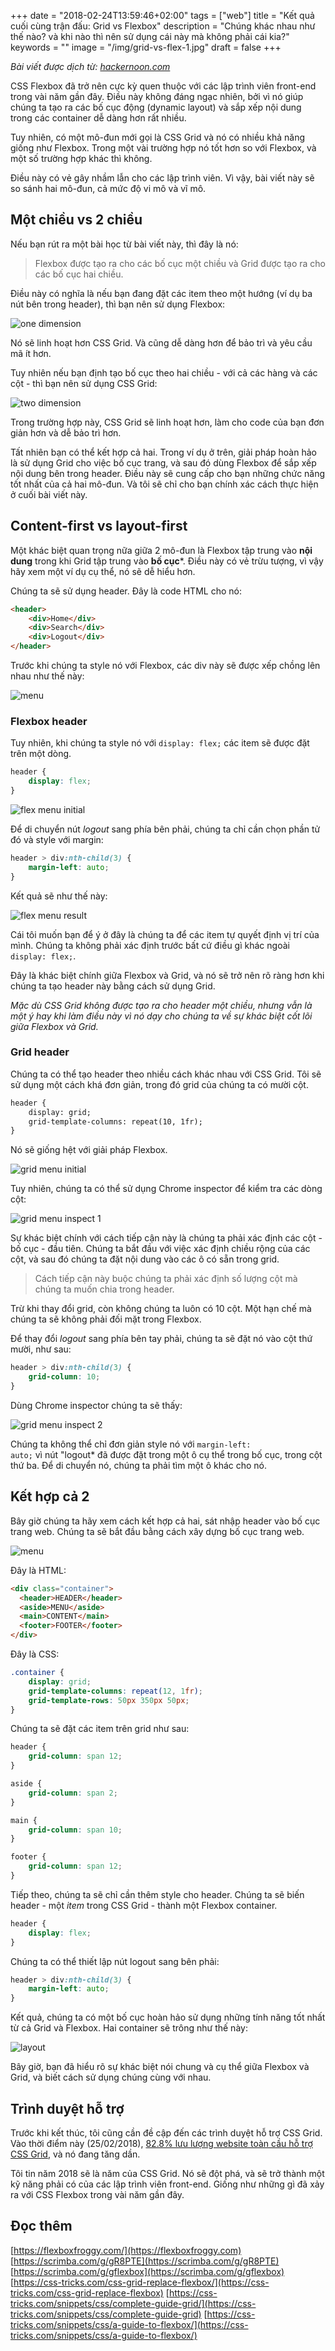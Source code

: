 +++
date = "2018-02-24T13:59:46+02:00"
tags = ["web"]
title = "Kết quả cuối cùng trận đấu: Grid vs Flexbox"
description = "Chúng khác nhau như thế nào? và khi nào thì nên sử dụng cái này mà không phải cái kia?"
keywords = ""
image = "/img/grid-vs-flex-1.jpg"
draft = false
+++

*Bài viết được dịch từ: [hackernoon.com](https://hackernoon.com/the-ultimate-css-battle-grid-vs-flexbox-d40da0449faf)*

CSS Flexbox đã trở nên cực kỳ quen thuộc với các lập trình viên front-end trong vài năm gần đây. Điều này không đáng ngạc nhiên, bởi vì nó giúp chúng ta tạo ra các bố cục động (dynamic layout) và sắp xếp nội dung trong các container dễ dàng hơn rất nhiều. 

Tuy nhiên, có một mô-đun mới gọi là CSS Grid và nó có nhiều khả năng giống như Flexbox. Trong một vài trường hợp nó tốt hơn so với Flexbox, và một số trường hợp khác thì không. 

Điều này có vẻ gây nhầm lẫn cho các lập trình viên. Vì vậy, bài viết này sẽ so sánh hai mô-đun, cả mức độ vi mô và vĩ mô.

## Một chiều vs 2 chiều

Nếu bạn rút ra một bài học từ bài viết này, thì đây là nó:

>Flexbox được tạo ra cho các bố cục một chiều và Grid được tạo ra cho các bố cục hai chiều.

Điều này có nghĩa là nếu bạn đang đặt các item theo một hướng (ví dụ ba nút bên trong header), thì bạn nên sử dụng Flexbox:

![one dimension](/img/grid-vs-flex-3.png)

Nó sẽ linh hoạt hơn CSS Grid. Và cũng dễ dàng hơn để bảo trì và yêu cầu mã ít hơn. 

Tuy nhiên nếu bạn định tạo bố cục theo hai chiều - với cả các hàng và các cột - thì bạn nên sử dụng CSS Grid:

![two dimension](/img/grid-vs-flex-4.png)

Trong trường hợp này, CSS Grid sẽ linh hoạt hơn, làm cho code của bạn đơn giản hơn và dễ bảo trì hơn. 

Tất nhiên bạn có thể kết hợp cả hai. Trong ví dụ ở trên, giải pháp hoàn hảo là sử dụng Grid cho việc bố cục trang, và sau đó dùng Flexbox để sắp xếp nội dung bên trong header. Điều này sẽ cung cấp cho bạn những chức năng tốt nhất của cả hai mô-đun. Và tôi sẽ chỉ cho bạn chính xác cách thực hiện ở cuối bài viết này.

## Content-first vs layout-first

Một khác biệt quan trọng nữa giữa 2 mô-đun là Flexbox tập trung vào **nội dung** trong khi Grid tập trung vào **bố cục***. Điều này có vẻ trừu tượng, vì vậy hãy xem một ví dụ cụ thể, nó sẽ dễ hiểu hơn. 

Chúng ta sẽ sử dụng header. Đây là code HTML cho nó:

```html
<header>
    <div>Home</div>
    <div>Search</div>
    <div>Logout</div>
</header>
```

Trước khi chúng ta style nó với Flexbox, các div này sẽ được xếp chồng lên nhau như thế này:

![menu](/img/grid-vs-flex-2.png)

### Flexbox header

Tuy nhiên, khi chúng ta style nó với <code>display: flex;</code> các item sẽ được đặt trên một dòng.

```css
header {
    display: flex;
}
```

![flex menu initial](/img/grid-vs-flex-5.png)

Để di chuyển nút *logout* sang phía bên phải, chúng ta chỉ cần chọn phần tử đó và style với margin:

```css
header > div:nth-child(3) {
    margin-left: auto;
}
```

Kết quả sẽ như thế này:

![flex menu result](/img/grid-vs-flex-6.png)

Cái tôi muốn bạn để ý ở đây là chúng ta để các item tự quyết định vị trí của mình. Chúng ta không phải xác định trước bất cứ điều gì khác ngoài <code>display: flex;</code>. 

Đây là khác biệt chính giữa Flexbox và Grid, và nó sẽ trở nên rõ ràng hơn khi chúng ta tạo header này bằng cách sử dụng Grid. 

*Mặc dù CSS Grid không được tạo ra cho header một chiều, nhưng vẫn là một ý hay khi làm điều này vì nó dạy cho chúng ta về sự khác biệt cốt lõi giữa Flexbox và Grid.*

### Grid header

Chúng ta có thể tạo header theo nhiều cách khác nhau với CSS Grid. Tôi sẽ sử dụng một cách khá đơn giản, trong đó grid của chúng ta có mười cột.

```html
header {
    display: grid;
    grid-template-columns: repeat(10, 1fr);
}
```

Nó sẽ giống hệt với giải pháp Flexbox.

![grid menu initial](/img/grid-vs-flex-5.png)

Tuy nhiên, chúng ta có thể sử dụng Chrome inspector để kiểm tra các dòng cột:

![grid menu inspect 1](/img/grid-vs-flex-7.png)

Sự khác biệt chính với cách tiếp cận này là chúng ta phải xác định các cột - bố cục - đầu tiên. Chúng ta bắt đầu với việc xác định chiều rộng của các cột, và sau đó chúng ta đặt nội dung vào các ô có sẵn trong grid.

>Cách tiếp cận này buộc chúng ta phải xác định số lượng cột mà chúng ta muốn chia trong header.

Trừ khi thay đổi grid, còn không chúng ta luôn có 10 cột. Một hạn chế mà chúng ta sẽ không phải đối mặt trong Flexbox. 

Để thay đổi *logout* sang phía bên tay phải, chúng ta sẽ đặt nó vào cột thứ mười, như sau:

```css
header > div:nth-child(3) {
    grid-column: 10;
}
```

Dùng Chrome inspector chúng ta sẽ thấy:

![grid menu inspect 2](/img/grid-vs-flex-8.png)

Chúng ta không thể chỉ đơn giản style nó với <code>margin-left: auto;</code> vì nút "logout* đã được đặt trong một ô cụ thể trong bố cục, trong cột thứ ba. Để di chuyển nó, chúng ta phải tìm một ô khác cho nó.

## Kết hợp cả 2

Bây giờ chúng ta hãy xem cách kết hợp cả hai, sát nhập header vào bố cục trang web. Chúng ta sẽ bắt đầu bằng cách xây dựng bố cục trang web.

![menu](/img/grid-vs-flex-9.png)

Đây là HTML:

```html
<div class="container">
  <header>HEADER</header>
  <aside>MENU</aside>
  <main>CONTENT</main>
  <footer>FOOTER</footer>
</div>
```

Đây là CSS:

```css
.container {
    display: grid;    
    grid-template-columns: repeat(12, 1fr);
    grid-template-rows: 50px 350px 50px;
}
```

Chúng ta sẽ đặt các item trên grid như sau:

```css
header {
    grid-column: span 12;
}

aside {
    grid-column: span 2;
}

main {
    grid-column: span 10;
}

footer {
    grid-column: span 12;
}
```

Tiếp theo, chúng ta sẽ chỉ cần thêm style cho header. Chúng ta sẽ biến header - một *item* trong CSS Grid - thành một Flexbox container.

```css
header {
    display: flex;
}
```

Chúng ta có thể thiết lập nút logout sang bên phải:

```css 
header > div:nth-child(3) {
    margin-left: auto;
}
```

Kết quả, chúng ta có một bố cục hoàn hảo sử dụng những tính năng tốt nhất từ ​​cả Grid và Flexbox. Hai container sẽ trông như thế này:

![layout](/img/grid-vs-flex-10.png)

Bây giờ, bạn đã hiểu rõ sự khác biệt nói chung và cụ thể giữa Flexbox và Grid, và biết cách sử dụng chúng cùng với nhau.

## Trình duyệt hỗ trợ

Trước khi kết thúc, tôi cũng cần đề cập đến các trình duyệt hỗ trợ CSS Grid. Vào thời điểm này (25/02/2018), [82.8% lưu lượng website toàn cầu hỗ trợ CSS Grid](https://caniuse.com/#feat=css-grid), và nó đang tăng dần. 

Tôi tin năm 2018 sẽ là năm của CSS Grid. Nó sẽ đột phá, và sẽ trở thành một kỹ năng phải có của các lập trình viên front-end. Giống như những gì đã xảy ra với CSS Flexbox trong vài năm gần đây.

## Đọc thêm
[https://flexboxfroggy.com/](https://flexboxfroggy.com)
[https://scrimba.com/g/gR8PTE](https://scrimba.com/g/gR8PTE)
[https://scrimba.com/g/gflexbox](https://scrimba.com/g/gflexbox)
[https://css-tricks.com/css-grid-replace-flexbox/](https://css-tricks.com/css-grid-replace-flexbox)
[https://css-tricks.com/snippets/css/complete-guide-grid/](https://css-tricks.com/snippets/css/complete-guide-grid)
[https://css-tricks.com/snippets/css/a-guide-to-flexbox/](https://css-tricks.com/snippets/css/a-guide-to-flexbox/)